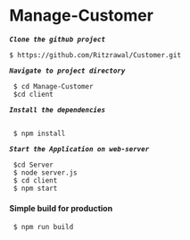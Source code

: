 # Manage-Customer
**_`Clone the github project`_**
```
$ https://github.com/Ritzrawal/Customer.git
```
**_`Navigate to project directory`_**
```
 $ cd Manage-Customer
 $cd client
```

**_`Install the dependencies`_**
```
 
 $ npm install 

```


**_`Start the Application on web-server`_**
```
 $cd Server
 $ node server.js 
 $ cd client
 $ npm start
```
 #### **Simple build for production** ####

```
 $ npm run build 
```
